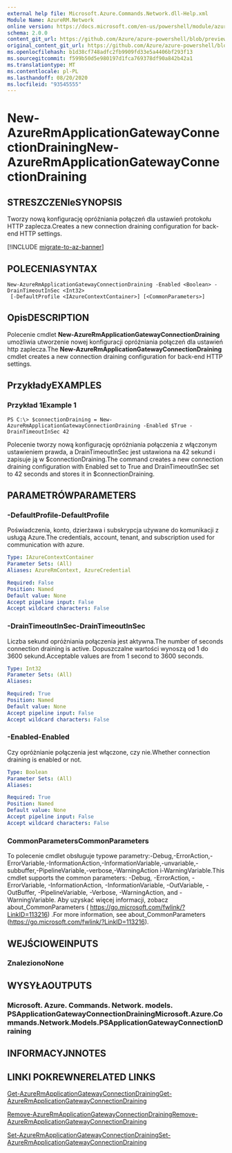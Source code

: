 ```yaml
---
external help file: Microsoft.Azure.Commands.Network.dll-Help.xml
Module Name: AzureRM.Network
online version: https://docs.microsoft.com/en-us/powershell/module/azurerm.network/new-azurermapplicationgatewayconnectiondraining
schema: 2.0.0
content_git_url: https://github.com/Azure/azure-powershell/blob/preview/src/ResourceManager/Network/Commands.Network/help/New-AzureRmApplicationGatewayConnectionDraining.md
original_content_git_url: https://github.com/Azure/azure-powershell/blob/preview/src/ResourceManager/Network/Commands.Network/help/New-AzureRmApplicationGatewayConnectionDraining.md
ms.openlocfilehash: b1d38cf748adfc2fb9909fd33e5a4406bf293f13
ms.sourcegitcommit: f599b50d5e980197d1fca769378df90a842b42a1
ms.translationtype: MT
ms.contentlocale: pl-PL
ms.lasthandoff: 08/20/2020
ms.locfileid: "93545555"
---
```

# <span data-ttu-id="f18fd-101">New-AzureRmApplicationGatewayConnectionDraining</span><span class="sxs-lookup"><span data-stu-id="f18fd-101">New-AzureRmApplicationGatewayConnectionDraining</span></span>

## <span data-ttu-id="f18fd-102">STRESZCZENIe</span><span class="sxs-lookup"><span data-stu-id="f18fd-102">SYNOPSIS</span></span>
<span data-ttu-id="f18fd-103">Tworzy nową konfigurację opróżniania połączeń dla ustawień protokołu HTTP zaplecza.</span><span class="sxs-lookup"><span data-stu-id="f18fd-103">Creates a new connection draining configuration for back-end HTTP settings.</span></span>

[!INCLUDE [migrate-to-az-banner](../../includes/migrate-to-az-banner.md)]

## <span data-ttu-id="f18fd-104">POLECENIA</span><span class="sxs-lookup"><span data-stu-id="f18fd-104">SYNTAX</span></span>

```
New-AzureRmApplicationGatewayConnectionDraining -Enabled <Boolean> -DrainTimeoutInSec <Int32>
 [-DefaultProfile <IAzureContextContainer>] [<CommonParameters>]
```

## <span data-ttu-id="f18fd-105">Opis</span><span class="sxs-lookup"><span data-stu-id="f18fd-105">DESCRIPTION</span></span>
<span data-ttu-id="f18fd-106">Polecenie cmdlet **New-AzureRmApplicationGatewayConnectionDraining** umożliwia utworzenie nowej konfiguracji opróżniania połączeń dla ustawień http zaplecza.</span><span class="sxs-lookup"><span data-stu-id="f18fd-106">The **New-AzureRmApplicationGatewayConnectionDraining** cmdlet creates a new connection draining configuration for back-end HTTP settings.</span></span>

## <span data-ttu-id="f18fd-107">Przykłady</span><span class="sxs-lookup"><span data-stu-id="f18fd-107">EXAMPLES</span></span>

### <span data-ttu-id="f18fd-108">Przykład 1</span><span class="sxs-lookup"><span data-stu-id="f18fd-108">Example 1</span></span>
```
PS C:\> $connectionDraining = New-AzureRmApplicationGatewayConnectionDraining -Enabled $True -DrainTimeoutInSec 42
```

<span data-ttu-id="f18fd-109">Polecenie tworzy nową konfigurację opróżniania połączenia z włączonym ustawieniem prawda, a DrainTimeoutInSec jest ustawiona na 42 sekund i zapisuje ją w $connectionDraining.</span><span class="sxs-lookup"><span data-stu-id="f18fd-109">The command creates a new connection draining configuration with Enabled set to True and DrainTimeoutInSec set to 42 seconds and stores it in $connectionDraining.</span></span>

## <span data-ttu-id="f18fd-110">PARAMETRÓW</span><span class="sxs-lookup"><span data-stu-id="f18fd-110">PARAMETERS</span></span>

### <span data-ttu-id="f18fd-111">-DefaultProfile</span><span class="sxs-lookup"><span data-stu-id="f18fd-111">-DefaultProfile</span></span>
<span data-ttu-id="f18fd-112">Poświadczenia, konto, dzierżawa i subskrypcja używane do komunikacji z usługą Azure.</span><span class="sxs-lookup"><span data-stu-id="f18fd-112">The credentials, account, tenant, and subscription used for communication with azure.</span></span>

```yaml
Type: IAzureContextContainer
Parameter Sets: (All)
Aliases: AzureRmContext, AzureCredential

Required: False
Position: Named
Default value: None
Accept pipeline input: False
Accept wildcard characters: False
```

### <span data-ttu-id="f18fd-113">-DrainTimeoutInSec</span><span class="sxs-lookup"><span data-stu-id="f18fd-113">-DrainTimeoutInSec</span></span>
<span data-ttu-id="f18fd-114">Liczba sekund opróżniania połączenia jest aktywna.</span><span class="sxs-lookup"><span data-stu-id="f18fd-114">The number of seconds connection draining is active.</span></span>
<span data-ttu-id="f18fd-115">Dopuszczalne wartości wynoszą od 1 do 3600 sekund.</span><span class="sxs-lookup"><span data-stu-id="f18fd-115">Acceptable values are from 1 second to 3600 seconds.</span></span>

```yaml
Type: Int32
Parameter Sets: (All)
Aliases: 

Required: True
Position: Named
Default value: None
Accept pipeline input: False
Accept wildcard characters: False
```

### <span data-ttu-id="f18fd-116">-Enabled</span><span class="sxs-lookup"><span data-stu-id="f18fd-116">-Enabled</span></span>
<span data-ttu-id="f18fd-117">Czy opróżnianie połączenia jest włączone, czy nie.</span><span class="sxs-lookup"><span data-stu-id="f18fd-117">Whether connection draining is enabled or not.</span></span>

```yaml
Type: Boolean
Parameter Sets: (All)
Aliases: 

Required: True
Position: Named
Default value: None
Accept pipeline input: False
Accept wildcard characters: False
```

### <span data-ttu-id="f18fd-118">CommonParameters</span><span class="sxs-lookup"><span data-stu-id="f18fd-118">CommonParameters</span></span>
<span data-ttu-id="f18fd-119">To polecenie cmdlet obsługuje typowe parametry:-Debug,-ErrorAction,-ErrorVariable,-InformationAction,-InformationVariable,-unvariable,-subbuffer,-PipelineVariable,-verbose,-WarningAction i-WarningVariable.</span><span class="sxs-lookup"><span data-stu-id="f18fd-119">This cmdlet supports the common parameters: -Debug, -ErrorAction, -ErrorVariable, -InformationAction, -InformationVariable, -OutVariable, -OutBuffer, -PipelineVariable, -Verbose, -WarningAction, and -WarningVariable.</span></span> <span data-ttu-id="f18fd-120">Aby uzyskać więcej informacji, zobacz about_CommonParameters ( https://go.microsoft.com/fwlink/?LinkID=113216) .</span><span class="sxs-lookup"><span data-stu-id="f18fd-120">For more information, see about_CommonParameters (https://go.microsoft.com/fwlink/?LinkID=113216).</span></span>

## <span data-ttu-id="f18fd-121">WEJŚCIOWE</span><span class="sxs-lookup"><span data-stu-id="f18fd-121">INPUTS</span></span>

### <span data-ttu-id="f18fd-122">Znaleziono</span><span class="sxs-lookup"><span data-stu-id="f18fd-122">None</span></span>

## <span data-ttu-id="f18fd-123">WYSYŁA</span><span class="sxs-lookup"><span data-stu-id="f18fd-123">OUTPUTS</span></span>

### <span data-ttu-id="f18fd-124">Microsoft. Azure. Commands. Network. models. PSApplicationGatewayConnectionDraining</span><span class="sxs-lookup"><span data-stu-id="f18fd-124">Microsoft.Azure.Commands.Network.Models.PSApplicationGatewayConnectionDraining</span></span>

## <span data-ttu-id="f18fd-125">INFORMACYJN</span><span class="sxs-lookup"><span data-stu-id="f18fd-125">NOTES</span></span>

## <span data-ttu-id="f18fd-126">LINKI POKREWNE</span><span class="sxs-lookup"><span data-stu-id="f18fd-126">RELATED LINKS</span></span>

[<span data-ttu-id="f18fd-127">Get-AzureRmApplicationGatewayConnectionDraining</span><span class="sxs-lookup"><span data-stu-id="f18fd-127">Get-AzureRmApplicationGatewayConnectionDraining</span></span>](./Get-AzureRmApplicationGatewayConnectionDraining.md)

[<span data-ttu-id="f18fd-128">Remove-AzureRmApplicationGatewayConnectionDraining</span><span class="sxs-lookup"><span data-stu-id="f18fd-128">Remove-AzureRmApplicationGatewayConnectionDraining</span></span>](./Remove-AzureRmApplicationGatewayConnectionDraining.md)

[<span data-ttu-id="f18fd-129">Set-AzureRmApplicationGatewayConnectionDraining</span><span class="sxs-lookup"><span data-stu-id="f18fd-129">Set-AzureRmApplicationGatewayConnectionDraining</span></span>](./Set-AzureRmApplicationGatewayConnectionDraining.md)

